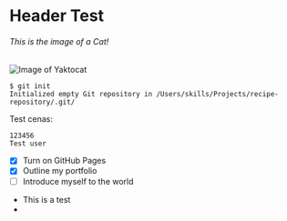 # Header Test
###### This is the image of a Cat!
![Image of Yaktocat](https://octodex.github.com/images/yaktocat.png)


```
$ git init
Initialized empty Git repository in /Users/skills/Projects/recipe-repository/.git/
```

Test cenas:
```
123456
Test user
```

- [X] Turn on GitHub Pages
- [x] Outline my portfolio
- [ ] Introduce myself to the world
- This is a test
- 

